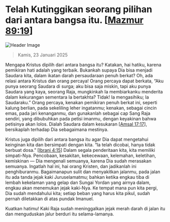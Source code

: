 
# Telah Kutinggikan seorang pilihan dari antara bangsa itu. [[Mazmur 89:19](http://alkitab.sabda.org/?Mazmur%2089:19)]

![Header Image](https://alkitab.app/slice/sunrise.jpg)

> Kamis, 23 Januari 2025

Mengapa Kristus dipilih dari antara bangsa itu? Katakan, hai hatiku, karena pemikiran hati adalah yang terbaik. Bukankah supaya Dia bisa menjadi Saudara kita, dalam ikatan darah persaudaraan penuh berkat? Oh, ada relasi antara Kristus dan orang percaya! Orang percaya dapat berkata, “Aku punya seorang Saudara di surga; aku bisa saja miskin, tapi aku punya Saudara yang kaya, seorang Raja, mungkinkah Ia membiarkanku menderita dalam kekurangan sementara Ia bertakhta? Tidak! Ia mengasihiku; Ia Saudaraku.” Orang percaya, kenakan pemikiran penuh berkat ini, seperti kalung berlian, pada sekeliling leher ingatanmu; kenakan, sebagai cincin emas, pada jari kenanganmu, dan gunakanlah sebagai cap Sang Raja sendiri, yang dibubuhkan pada petisi imanmu, dengan keyakinan bahwa petisinya akan lolos. Dialah Saudara dalam kesukaran [[Amsal 17:17](http://alkitab.sabda.org/?Amsal%2017:17)], bersikaplah terhadap Dia sebagaimana mestinya.

Kristus juga dipilih dari antara bangsa itu agar Dia dapat mengetahui keinginan kita dan bersimpati dengan kita. “Ia telah dicobai, hanya tidak berbuat dosa.” [[Ibrani 4:15](http://alkitab.sabda.org/?Ibrani%204:15)] Dalam segala penderitaan kita, kita memiliki simpati-Nya. Pencobaan, kesakitan, kekecewaan, kelemahan, keletihan, kemiskinan — Dia mengenali semuanya, karena Dia sudah merasakan semuanya. Ingatlah hal ini, hai orang Kristen, dan jadikanlah ini penghiburanmu. Bagaimanapun sulit dan menyakitkan jalanmu, pada jalan itu ada tanda jejak kaki Juruselamatmu; bahkan ketika engkau tiba di lembah kekelaman yang gelap dan Sungai Yordan yang airnya dalam, engkau akan menemukan jejak kaki-Nya. Ke tempat mana pun kita pergi, Dia sudah mendahului kita; setiap beban yang harus kita pikul, sudah pernah diletakkan di atas pundak Imanuel.

Kuatkan hatimu! Kaki Raja sudah meninggalkan jejak merah darah di jalan itu dan menguduskan jalur berduri itu selama-lamanya.
    
